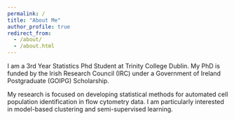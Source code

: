 ```yaml
---
permalink: /
title: "About Me"
author_profile: true
redirect_from: 
  - /about/
  - /about.html
---
```


I am a 3rd Year Statistics Phd Student at Trinity College Dublin. My PhD is funded by the Irish Research Council (IRC) under a Government of Ireland Postgraduate (GOIPG) Scholarship.

My research is focused on developing statistical methods for automated cell population identification in flow cytometry data. I am particularly interested in model-based clustering and semi-supervised learning.

